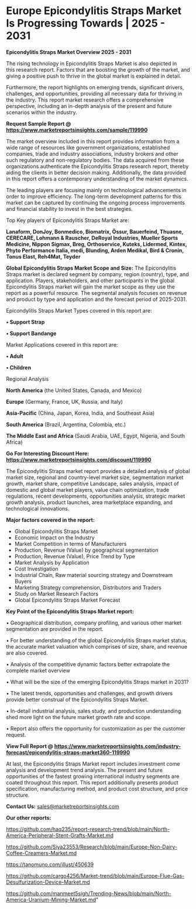 # Europe Epicondylitis Straps Market Is Progressing Towards | 2025 - 2031

<Strong> Epicondylitis Straps Market Overview 2025 - 2031</strong>

The rising technology in Epicondylitis Straps Market is also depicted in this research report. Factors that are boosting the growth of the market, and giving a positive push to thrive in the global market is explained in detail.

Furthermore, the report highlights on emerging trends, significant drivers, challenges, and opportunities, providing all necessary data for thriving in the industry. This report market research offers a comprehensive perspective, including an in-depth analysis of the present and future scenarios within the industry.

<strong>Request Sample Report @ <a href=https://www.marketreportsinsights.com/sample/119990>https://www.marketreportsinsights.com/sample/119990</a></strong>

The market overview included in this report provides information from a wide range of resources like government organizations, established companies, trade and industry associations, industry brokers and other such regulatory and non-regulatory bodies. The data acquired from these organizations authenticate the Epicondylitis Straps research report, thereby aiding the clients in better decision making. Additionally, the data provided in this report offers a contemporary understanding of the market dynamics.

The leading players are focusing mainly on technological advancements in order to improve efficiency. The long-term development patterns for this market can be captured by continuing the ongoing process improvements and financial stability to invest in the best strategies.

Top Key players of Epicondylitis Straps Market are:

<strong>Lanaform, DonJoy, Bonmedico, Biomatrix, Össur, Bauerfeind, Thuasne, CERECARE, Lohmann & Rauscher, DeRoyal Industries, Mueller Sports Medicine, Nippon Sigmax, Breg, Orthoservice, Kuteks, Lidermed, Kintex, Phyto Performance Italia, medi, Blunding, Arden Medikal, Bird & Cronin, Tonus Elast, Reh4Mat, Teyder</strong>

<strong><b>Global Epicondylitis Straps Market Scope and Size:</b></strong>
The Epicondylitis Straps market is declared segment by company, region (country), type, and application. Players, stakeholders, and other participants in the global Epicondylitis Straps market will gain the market scope as they use the report as a powerful resource. The segmental analysis focuses on revenue and product by type and application and the forecast period of 2025-2031.

Epicondylitis Straps Market Types covered in this report are:

<strong>• Support Strap

• Support Bandange</strong>

Market Applications covered in this report are:

<strong>• Adult

• Children</strong> 

Regional Analysis

<strong>North America</strong> (the United States, Canada, and Mexico)

<strong>Europe</strong> (Germany, France, UK, Russia, and Italy)

<strong>Asia-Pacific</strong> (China, Japan, Korea, India, and Southeast Asia)

<strong>South America</strong> (Brazil, Argentina, Colombia, etc.)

<strong>The Middle East and Africa</strong> (Saudi Arabia, UAE, Egypt, Nigeria, and South Africa)

<strong>Go For Interesting Discount Here: <a href=https://www.marketreportsinsights.com/discount/119990>https://www.marketreportsinsights.com/discount/119990</a></strong>

The Epicondylitis Straps market report provides a detailed analysis of global market size, regional and country-level market size, segmentation market growth, market share, competitive Landscape, sales analysis, impact of domestic and global market players, value chain optimization, trade regulations, recent developments, opportunities analysis, strategic market growth analysis, product launches, area marketplace expanding, and technological innovations.

<strong><b>Major factors covered in the report:</b></strong>
<ul>
  <li>Global Epicondylitis Straps Market </li>
  <li>Economic Impact on the Industry</li>
  <li>Market Competition in terms of Manufacturers</li>
  <li>Production, Revenue (Value) by geographical segmentation</li>
  <li>Production, Revenue (Value), Price Trend by Type</li>
  <li>Market Analysis by Application</li>
  <li>Cost Investigation</li>
  <li>Industrial Chain, Raw material sourcing strategy and Downstream Buyers</li>
  <li>Marketing Strategy comprehension, Distributors and Traders</li>
  <li>Study on Market Research Factors</li>
  <li>Global Epicondylitis Straps Market Forecast</li>
</ul>

<strong><b>Key Point of the Epicondylitis Straps Market report:</b></strong>

• Geographical distribution, company profiling, and various other market segmentation are provided in the report.

• For better understanding of the global Epicondylitis Straps market status, the accurate market valuation which comprises of size, share, and revenue are also covered.

• Analysis of the competitive dynamic factors better extrapolate the complete market overview

• What will be the size of the emerging Epicondylitis Straps market in 2031?

• The latest trends, opportunities and challenges, and growth drivers provide better construal of the Epicondylitis Straps Market.

• In-detail industrial analysis, sales study, and production understanding shed more light on the future market growth rate and scope.

• Report also offers the opportunity for customization as per the customer request.

<strong><b>View Full Report @ <a href=https://www.marketreportsinsights.com/industry-forecast/epicondylitis-straps-market360-119990>https://www.marketreportsinsights.com/industry-forecast/epicondylitis-straps-market360-119990</a></b></strong>


At last, the Epicondylitis Straps Market report includes investment come analysis and development trend analysis. The present and future opportunities of the fastest growing international industry segments are coated throughout this report. This report additionally presents product specification, manufacturing method, and product cost structure, and price structure.

<strong>Contact Us:</strong>
sales@marketreportsinsights.com

<strong>Our other reports:</strong>

<a href=https://github.com/haq235/report-research-trend/blob/main/North-America-Peripheral-Stent-Grafts-Market.md>https://github.com/haq235/report-research-trend/blob/main/North-America-Peripheral-Stent-Grafts-Market.md</a>

<a href=https://github.com/Siya23553/Research/blob/main/Europe-Non-Dairy-Coffee-Creamers-Market.md>https://github.com/Siya23553/Research/blob/main/Europe-Non-Dairy-Coffee-Creamers-Market.md</a>

<a href=https://tanomuno.com/illust/450639>https://tanomuno.com/illust/450639</a>

<a href=https://github.com/cargo4256/Market-trend/blob/main/Europe-Flue-Gas-Desulfurization-Device-Market.md>https://github.com/cargo4256/Market-trend/blob/main/Europe-Flue-Gas-Desulfurization-Device-Market.md</a>

<a href=https://github.com/manmeet5sigh/Trending-News/blob/main/North-America-Uranium-Mining-Market.md>https://github.com/manmeet5sigh/Trending-News/blob/main/North-America-Uranium-Mining-Market.md</a>"
